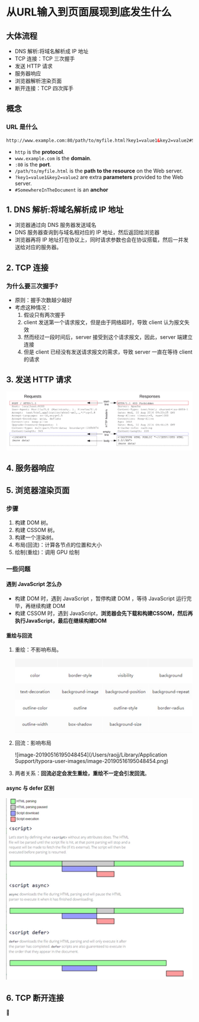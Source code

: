 # 从URL输入到页面展现到底发生什么

## 大体流程

- DNS 解析:将域名解析成 IP 地址
- TCP 连接：TCP 三次握手
- 发送 HTTP 请求
- 服务器响应
- 浏览器解析渲染页面
- 断开连接：TCP 四次挥手

## 概念

### URL 是什么

```html
http://www.example.com:80/path/to/myfile.html?key1=value1&key2=value2#SomewhereInTheDocument
```

- `http` is the **protocol**. 
- `www.example.com` is the **domain**.
- `:80` is the **port**.
- `/path/to/myfile.html` is the **path to the resource** on the Web server.
- `?key1=value1&key2=value2` are extra **parameters** provided to the Web server.
- `#SomewhereInTheDocument` is an **anchor**



## 1. DNS 解析:将域名解析成 IP 地址

- 浏览器通过向 DNS 服务器发送域名
- DNS 服务器查询到与域名相对应的 IP 地址，然后返回给浏览器
- 浏览器再将 IP 地址打在协议上，同时请求参数也会在协议搭载，然后一并发送给对应的服务器。



## 2. TCP 连接

### 为什么要三次握手?

- 原则：握手次数越少越好
- 考虑这种情况：
  1. 假设只有两次握手
  2. client 发送第一个请求报文，但是由于网络超时，导致 client 认为报文失效
  3. 然而经过一段时间后，server 接受到这个请求报文，因此，server 端建立连接
  4. 但是 client 已经没有发送请求报文的需求，导致 server 一直在等待 client 的请求

## 3. 发送 HTTP 请求

![](https://raw.githubusercontent.com/wojiaofengzhongzhuifeng/image-host/master/img/20190516190553.png)

## 4. 服务器响应

## 5. 浏览器渲染页面

### 步骤

1. 构建 DOM 树。
2. 构建 CSSOM 树。
3. 构建一个渲染树。
4. 布局(回流)：计算各节点的位置和大小
5. 绘制(重绘)：调用 GPU 绘制

### 一些问题

#### 遇到 JavaScript 怎么办

- 构建 DOM 时，遇到 JavaScript ，暂停构建 DOM ，等待 JavaScript 运行完毕，再继续构建 DOM
- 构建 CSSOM 时，遇到 JavaScript，**浏览器会先下载和构建CSSOM，然后再执行JavaScript，最后在继续构建DOM**

#### 重绘与回流

1. 重绘：不影响布局。

   ![](https://raw.githubusercontent.com/wojiaofengzhongzhuifeng/image-host/master/img/20190516194957.png)

2. 回流：影响布局

   ![image-20190516195048454](/Users/raojj/Library/Application Support/typora-user-images/image-20190516195048454.png)

3. 两者关系：**回流必定会发生重绘，重绘不一定会引发回流**。

#### async 与 defer 区别

![](https://raw.githubusercontent.com/wojiaofengzhongzhuifeng/image-host/master/img/20190516200154.png)

## 6. TCP 断开连接

🚧

